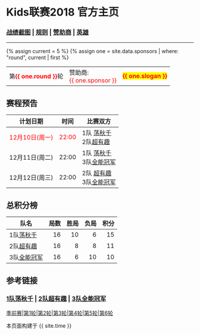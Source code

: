 # Kids联赛2018 官方主页
### [战绩截图](https://m.weibo.cn/u/6852703787) \| [规则][rule] \| [赞助商][spr] \| [英雄][hero]
---

{% assign current = 5 %}
{% assign one = site.data.sponsors | where: "round", current | first %}

<table> 
   <tr>    
    <td> 第<b><font color="red">{{ one.round }}</font></b>轮</td>
    <td> 赞助商:<br><font color="red">{{ one.sponsor }} </font></td>
      <td> 
         <b>
            <font color="red">
               <span style="background-color: yellow">{{ one.slogan }}</span>
            </font>
         </b> 
      </td>
   </tr>
</table>


## 赛程预告
<!--本轮已完赛-->


|计划日期|时间|比赛双方|
|--------|------|----|
| <font color="red">12月10日(周一)</font>| <font color="red"> 22:00</font>| 1队 [荡秋千][t1] <br> 2队[超有趣][t2] |	
|12月11日(周二)| 22:00 | 1队 [荡秋千][t1] <br> 3队[全能冠军][t3] |	
|12月12日(周三)| 22:00 | 2队 [超有趣][t2] <br> 3队[全能冠军][t3] |	


## 总积分榜

| 队名            | 局数 | 胜局 | 负局 |  积分 |
|-------------   | --: | --: | --: | --: |
| 1队[荡秋千][t1]  | 16  | 10  | 6 | 15 |
| 2队[超有趣][t2]  | 16  | 8  | 8 | 11 |
| 3队[全能冠军][t3]| 16  | 6 | 10 | 10 |

## 参考链接

### [1队荡秋千][t1] \| [2队超有趣][t2] \| [3队全能冠军][t3]

[季前赛][r0]\|[第1轮][r1]\|[第2轮][r2]\|[第3轮][r3]\|[第4轮][r4]\|[第5轮][r5]\|[第6轮][r6]

[rule]: rule.md
[t1]: team1.md
[t2]: team2.md
[t3]: team3.md
[spr]: sponsor.md
[r0]: round0.md
[r1]: round1.md
[r2]: round2.md
[r3]: round3.md
[r4]: round4.md
[r5]: round5.md
[r6]: round6.md
[hero]: hero.md

本页面构建于 {{ site.time }}

